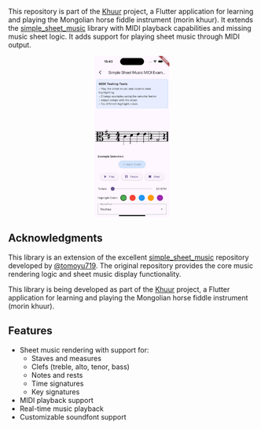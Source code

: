 <!-- 
This README describes the package. If you publish this package to pub.dev,
this README's contents appear on the landing page for your package.

For information about how to write a good package README, see the guide for
[writing package pages](https://dart.dev/guides/libraries/writing-package-pages). 

For general information about developing packages, see the Dart guide for
[creating packages](https://dart.dev/guides/libraries/create-library-packages)
and the Flutter guide for
[developing packages and plugins](https://flutter.dev/developing-packages-and-plugins). 
-->

This repository is part of the [Khuur](https://github.com/Tseku210/khuur_app) project, a Flutter application for learning and playing the Mongolian horse fiddle instrument (morin khuur). It extends the [simple_sheet_music](https://github.com/tomoyu719/simple_sheet_music) library with MIDI playback capabilities and missing music sheet logic. It adds support for playing sheet music through MIDI output.

<p align="center">
    <img src="midi-example.png" width="30%" style="display: block; margin: 0 auto;">
</p>

## Acknowledgments

This library is an extension of the excellent [simple_sheet_music](https://github.com/tomoyu719/simple_sheet_music) repository developed by [@tomoyu719](https://github.com/tomoyu719). The original repository provides the core music rendering logic and sheet music display functionality.

This library is being developed as part of the [Khuur](https://github.com/Tseku210/khuur_app) project, a Flutter application for learning and playing the Mongolian horse fiddle instrument (morin khuur).

## Features

- Sheet music rendering with support for:
  - Staves and measures
  - Clefs (treble, alto, tenor, bass)
  - Notes and rests
  - Time signatures
  - Key signatures
- MIDI playback support
- Real-time music playback
- Customizable soundfont support